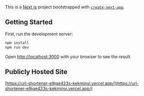 This is a [Next.js](https://nextjs.org/) project bootstrapped with [`create-next-app`](https://github.com/vercel/next.js/tree/canary/packages/create-next-app).

## Getting Started

First, run the development server:

```bash
npm install
npm run dev
```

Open [http://localhost:3000](http://localhost:3000) with your browser to see the result.

## Publicly Hosted Site

[https://url-shortener-e9jqe423s-kekminyi.vercel.app/](https://url-shortener-e9jqe423s-kekminyi.vercel.app/)
